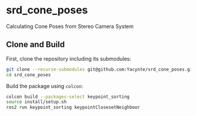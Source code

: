# srd_cone_poses
Calculating Cone Poses from Stereo Camera System

## Clone and Build

First, clone the repository including its submodules:

```bash
git clone --recurse-submodules git@github.com:Yacynte/srd_cone_poses.git
cd srd_cone_poses
```
Build the package using `colcon`:

```bash
colcon build --packages-select keypoint_sorting
source install/setup.sh
ros2 run keypoint_sorting keypointClosesetNeighboor
```
